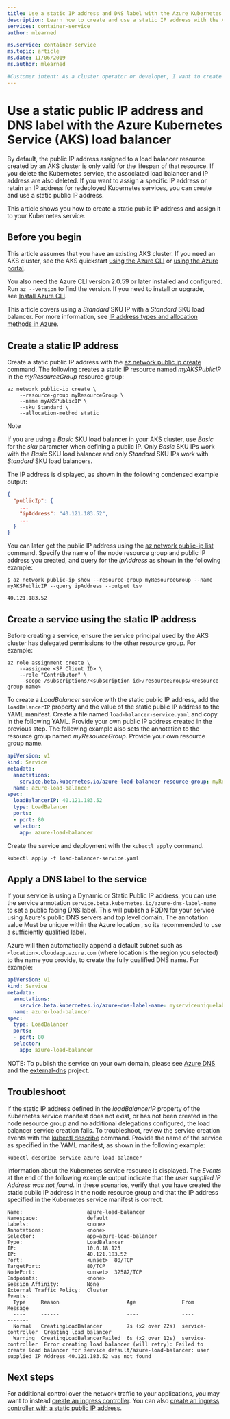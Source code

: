 ```yaml
---
title: Use a static IP address and DNS label with the Azure Kubernetes Service (AKS) load balancer
description: Learn how to create and use a static IP address with the Azure Kubernetes Service (AKS) load balancer.
services: container-service
author: mlearned

ms.service: container-service
ms.topic: article
ms.date: 11/06/2019
ms.author: mlearned

#Customer intent: As a cluster operator or developer, I want to create and manage static IP address resources in Azure that I can use beyond the lifecycle of an individual Kubernetes service deployed in an AKS cluster.
---
```


# Use a static public IP address and DNS label with the Azure Kubernetes Service (AKS) load balancer

By default, the public IP address assigned to a load balancer resource created by an AKS cluster is only valid for the lifespan of that resource. If you delete the Kubernetes service, the associated load balancer and IP address are also deleted. If you want to assign a specific IP address or retain an IP address for redeployed Kubernetes services, you can create and use a static public IP address.

This article shows you how to create a static public IP address and assign it to your Kubernetes service.

## Before you begin

This article assumes that you have an existing AKS cluster. If you need an AKS cluster, see the AKS quickstart [using the Azure CLI][aks-quickstart-cli] or [using the Azure portal][aks-quickstart-portal].

You also need the Azure CLI version 2.0.59 or later installed and configured. Run `az --version` to find the version. If you need to install or upgrade, see [Install Azure CLI][install-azure-cli].

This article covers using a *Standard* SKU IP with a *Standard* SKU load balancer. For more information, see [IP address types and allocation methods in Azure][ip-sku].

## Create a static IP address

Create a static public IP address with the [az network public ip create][az-network-public-ip-create] command. The following creates a static IP resource named *myAKSPublicIP* in the *myResourceGroup* resource group:

```azurecli-interactive
az network public-ip create \
    --resource-group myResourceGroup \
    --name myAKSPublicIP \
    --sku Standard \
    --allocation-method static
```

> [!NOTE]
> If you are using a *Basic* SKU load balancer in your AKS cluster, use *Basic* for the *sku* parameter when defining a public IP. Only *Basic* SKU IPs work with the *Basic* SKU load balancer and only *Standard* SKU IPs work with *Standard* SKU load balancers. 

The IP address is displayed, as shown in the following condensed example output:

```json
{
  "publicIp": {
    ...
    "ipAddress": "40.121.183.52",
    ...
  }
}
```

You can later get the public IP address using the [az network public-ip list][az-network-public-ip-list] command. Specify the name of the node resource group and public IP address you created, and query for the *ipAddress* as shown in the following example:

```azurecli-interactive
$ az network public-ip show --resource-group myResourceGroup --name myAKSPublicIP --query ipAddress --output tsv

40.121.183.52
```

## Create a service using the static IP address

Before creating a service, ensure the service principal used by the AKS cluster has delegated permissions to the other resource group. For example:

```azurecli-interactive
az role assignment create \
    --assignee <SP Client ID> \
    --role "Contributor" \
    --scope /subscriptions/<subscription id>/resourceGroups/<resource group name>
```

To create a *LoadBalancer* service with the static public IP address, add the `loadBalancerIP` property and the value of the static public IP address to the YAML manifest. Create a file named `load-balancer-service.yaml` and copy in the following YAML. Provide your own public IP address created in the previous step. The following example also sets the annotation to the resource group named *myResourceGroup*. Provide your own resource group name.

```yaml
apiVersion: v1
kind: Service
metadata:
  annotations:
    service.beta.kubernetes.io/azure-load-balancer-resource-group: myResourceGroup
  name: azure-load-balancer
spec:
  loadBalancerIP: 40.121.183.52
  type: LoadBalancer
  ports:
  - port: 80
  selector:
    app: azure-load-balancer
```

Create the service and deployment with the `kubectl apply` command.

```console
kubectl apply -f load-balancer-service.yaml
```

## Apply a DNS label to the service

If your service is using a Dynamic or Static Public IP address, you can use the service annotation `service.beta.kubernetes.io/azure-dns-label-name` to set a public facing DNS label.  This will publish a FQDN for your service using Azure's public DNS servers and top level domain.  The annotation value Must be unique within the Azure location , so its recommended to use a sufficiently qualified label.   

Azure will then automatically append a default subnet such as `<location>.cloudapp.azure.com` (where location is the region you selected) to the name you provide, to create the fully qualified DNS name. For example:

```yaml
apiVersion: v1
kind: Service
metadata:
  annotations:
    service.beta.kubernetes.io/azure-dns-label-name: myserviceuniquelabel
  name: azure-load-balancer
spec:
  type: LoadBalancer
  ports:
  - port: 80
  selector:
    app: azure-load-balancer
```

NOTE: To publish the service on your own domain, please see [Azure DNS][azure-dns-zone] and the [external-dns][external-dns] project.

## Troubleshoot

If the static IP address defined in the *loadBalancerIP* property of the Kubernetes service manifest does not exist, or has not been created in the node resource group and no additional delegations configured, the load balancer service creation fails. To troubleshoot, review the service creation events with the [kubectl describe][kubectl-describe] command. Provide the name of the service as specified in the YAML manifest, as shown in the following example:

```console
kubectl describe service azure-load-balancer
```

Information about the Kubernetes service resource is displayed. The *Events* at the end of the following example output indicate that the *user supplied IP Address was not found*. In these scenarios, verify that you have created the static public IP address in the node resource group and that the IP address specified in the Kubernetes service manifest is correct.

```
Name:                     azure-load-balancer
Namespace:                default
Labels:                   <none>
Annotations:              <none>
Selector:                 app=azure-load-balancer
Type:                     LoadBalancer
IP:                       10.0.18.125
IP:                       40.121.183.52
Port:                     <unset>  80/TCP
TargetPort:               80/TCP
NodePort:                 <unset>  32582/TCP
Endpoints:                <none>
Session Affinity:         None
External Traffic Policy:  Cluster
Events:
  Type     Reason                      Age               From                Message
  ----     ------                      ----              ----                -------
  Normal   CreatingLoadBalancer        7s (x2 over 22s)  service-controller  Creating load balancer
  Warning  CreatingLoadBalancerFailed  6s (x2 over 12s)  service-controller  Error creating load balancer (will retry): Failed to create load balancer for service default/azure-load-balancer: user supplied IP Address 40.121.183.52 was not found
```

## Next steps

For additional control over the network traffic to your applications, you may want to instead [create an ingress controller][aks-ingress-basic]. You can also [create an ingress controller with a static public IP address][aks-static-ingress].

<!-- LINKS - External -->
[kubectl-describe]: https://kubernetes.io/docs/reference/generated/kubectl/kubectl-commands#describe
[azure-dns-zone]: https://azure.microsoft.com/en-us/services/dns/
[external-dns]: https://github.com/kubernetes-sigs/external-dns

<!-- LINKS - Internal -->
[aks-faq-resource-group]: faq.md#why-are-two-resource-groups-created-with-aks
[az-network-public-ip-create]: /cli/azure/network/public-ip#az-network-public-ip-create
[az-network-public-ip-list]: /cli/azure/network/public-ip#az-network-public-ip-list
[az-aks-show]: /cli/azure/aks#az-aks-show
[aks-ingress-basic]: ingress-basic.md
[aks-static-ingress]: ingress-static-ip.md
[aks-quickstart-cli]: kubernetes-walkthrough.md
[aks-quickstart-portal]: kubernetes-walkthrough-portal.md
[install-azure-cli]: /cli/azure/install-azure-cli
[ip-sku]: ../virtual-network/virtual-network-ip-addresses-overview-arm.md#sku
